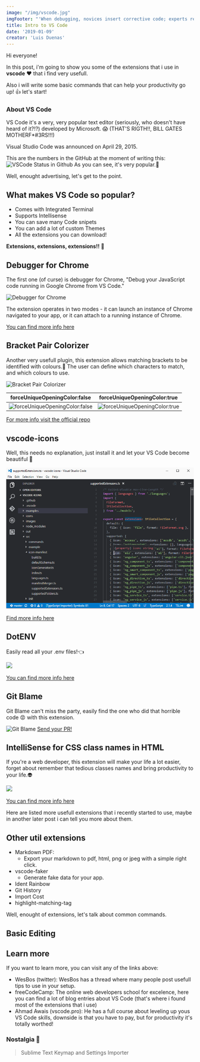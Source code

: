 ```yaml
---
image: "/img/vscode.jpg"
imgFooter: "'When debugging, novices insert corrective code; experts remove defective code.' - Richard Pattis"
title: Intro to VS Code
date: '2019-01-09'
creator: 'Luis Duenas'
---
```

Hi everyone!

In this post, i'm going to show you some of the extensions that i use in **vscode** :heart: that i find very usefull.

Also i will write some basic commands that can help your productivity go up! :thumbsup: let's start!


### About VS Code

VS Code it's a very, very popular text editor (seriously, who doesn't have heard of it?!?) developed by Microsoft. :scream: (THAT'S RIGTH!!, BILL GATES MOTHERF*#3RS!!!)

Visual Studio Code was announced on April 29, 2015.

This are the numbers in the GitHub at the moment of writing this: 
![VSCode Status in Github](/vscode-github-status.PNG "VSCode Status in Github")
As you can see, it's very popular.:blue_heart:


Well, enought advertising, let's get to the point.


## What makes VS Code so popular?
- Comes with Integrated Terminal
- Supports Intellisense
- You can save many Code snipets
- You can add a lot of custom Themes
- All the extensions you can download!


**Extensions, extensions, extensions!!** :raised_hands:


## Debugger for Chrome
The first one (of curse) is debugger for Chrome, "Debug your JavaScript code running in Google Chrome from VS Code."

![Debugger for Chrome](/demo-debugger-chrome.gif "Debugger for Chrome")

The extension operates in two modes - it can launch an instance of Chrome navigated to your app, or it can attach to a running instance of Chrome.

[You can find more info here](https://github.com/Microsoft/vscode-chrome-debug "Official Repository")


## Bracket Pair Colorizer
Another very usefull plugin, this extension allows matching brackets to be identified with colours.:rainbow: 
The user can define which characters to match, and which colours to use.

![Bracket Pair Colorizer](https://raw.githubusercontent.com/CoenraadS/BracketPair/master/images/example.png "Bracket Pair Colorizer")


forceUniqueOpeningColor:false             |  forceUniqueOpeningColor:true
:-------------------------:|:-------------------------:
![forceUniqueOpeningColor:false](https://github.com/CoenraadS/BracketPair/raw/master/images/forceUniqueOpeningColorDisabled.png "forceUniqueOpeningColor:false") | ![forceUniqueOpeningColor:true](https://github.com/CoenraadS/BracketPair/raw/master/images/forceUniqueOpeningColorEnabled.png "forceUniqueOpeningColor:true")

[For more info visit the official repo](https://github.com/CoenraadS/BracketPair "Official Repository")


## vscode-icons
Well, this needs no explanation, just install it and let your VS Code become beautiful :gem:

![vscode-icons](https://raw.githubusercontent.com/vscode-icons/vscode-icons/master/images/screenshot.gif "vscode-icons")

[Find more info here](https://github.com/vscode-icons/vscode-icons "Official Repository")


## DotENV

Easily read all your .env files!:point_left:

![](https://github.com/mikestead/vscode-dotenv/raw/master/images/screenshot.png)

[You can find more info here](URL "Official Repository")

## Git Blame
Git Blame can't miss the party, easily find the one who did that horrible code :rage: with this extension.

![Git Blame](https://github.com/Sertion/vscode-gitblame/raw/master/images/GitBlamePreview.gif "Git Blame")
[Send your PR!](https://github.com/Sertion/vscode-gitblame "Official Repository")



## IntelliSense for CSS class names in HTML

If you're a web developer, this extension will make your life a lot easier, forget about remember that tedious classes names and bring productivity to your life.:alien:

![](https://i.imgur.com/5crMfTj.gif)

[You can find more info here](URL "Official Repository")

Here are listed more usefull extensions that i recently started to use, maybe in another later post i can tell you more about them. 

## Other util extensions
- Markdown PDF: 
    - Export your markdown to pdf, html, png or jpeg  with a simple right click.
- vscode-faker
    - Generate fake data for your app.
- Ident Rainbow
- Git History
- Import Cost
- highlight-matching-tag

Well, enought of extensions, let's talk about common commands.

## Basic Editing




## Learn more
If you want to learn more, you can visit any of the links above: 
- WesBos (twitter): WesBos has a thread where many people post usefull tips to use in your setup.
- freeCodeCamp: The online web developers school for excelence, here you can find a lot of blog entries about VS Code (that's where i found most of the extensions that i use)
- Ahmad Awais (vscode.pro): He has a full course about leveling up yous VS Code skills, downside is that you have to pay, but for productivity it's totally worthed!


### Nostalgia :violin:
> Sublime Text Keymap and Settings Importer